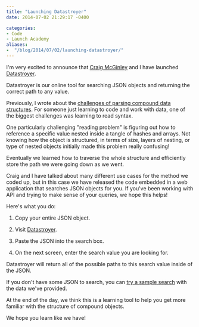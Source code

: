 ```yaml
---
title: "Launching Datastroyer"
date: 2014-07-02 21:29:17 -0400

categories: 
- Code
- Launch Academy
aliases: 
-  "/blog/2014/07/02/launching-datastroyer/"
---
```


I'm very excited to announce that [Craig McGinley](https://github.com/craigmcginley) and I have launched [Datastroyer](http://datastroyer.herokuapp.com/).

Datastroyer is our online tool for searching JSON objects and returning the correct path to any value.
<!--more-->

Previously, I wrote about the [challenges of parsing compound data structures](/blog/2014/05/25/building-a-learning-tool-for-compound-data-structures/). For someone just learning to code and work with data, one of the biggest challenges was learning to read syntax.

One particularly challenging "reading problem" is figuring out how to reference a specific value nested inside a tangle of hashes and arrays. Not knowing how the object is structured, in terms of size, layers of nesting, or type of nested objects initially made this problem really confusing!

Eventually we learned how to traverse the whole structure and efficiently store the path we were going down as we went.

Craig and I have talked about many different use cases for the method we coded up, but in this case we have released the code embedded in a web application that searches JSON objects for you. If you've been working with API and trying to make sense of your queries, we hope this helps!

Here's what you do:

1. Copy your entire JSON object.

2. Visit [Datastroyer](http://datastroyer.herokuapp.com/).

3. Paste the JSON into the search box.

4. On the next screen, enter the search value you are looking for.

Datastroyer will return all of the possible paths to this search value inside of the JSON.

If you don't have some JSON to search, you can [try a sample search](http://datastroyer.herokuapp.com/data) with the data we've provided.

At the end of the day, we think this is a learning tool to help you get more familiar with the structure of compound objects.

We hope you learn like we have!
